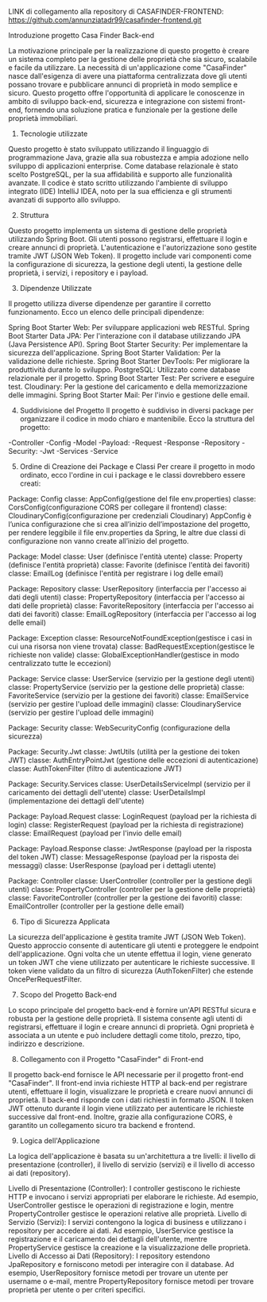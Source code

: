 LINK di collegamento alla repository di CASAFINDER-FRONTEND: https://github.com/annunziatadr99/casafinder-frontend.git

Introduzione progetto Casa Finder Back-end

La motivazione principale per la realizzazione di questo progetto è creare un sistema completo per la gestione delle proprietà che sia sicuro, 
scalabile e facile da utilizzare. La necessità di un'applicazione come "CasaFinder" nasce dall'esigenza di avere una piattaforma centralizzata dove gli utenti 
possano trovare e pubblicare annunci di proprietà in modo semplice e sicuro. Questo progetto offre l'opportunità di applicare le conoscenze 
in ambito di sviluppo back-end, sicurezza e integrazione con sistemi front-end, fornendo una soluzione pratica e funzionale per la gestione delle proprietà immobiliari.

1. Tecnologie utilizzate
   
Questo progetto è stato sviluppato utilizzando il linguaggio di programmazione Java, grazie alla sua robustezza e ampia adozione nello sviluppo
di applicazioni enterprise. Come database relazionale è stato scelto PostgreSQL, per la sua affidabilità e supporto alle funzionalità avanzate. 
Il codice è stato scritto utilizzando l'ambiente di sviluppo integrato (IDE) IntelliJ IDEA, noto per la sua efficienza e gli strumenti avanzati di supporto allo sviluppo.

2. Struttura
   
Questo progetto implementa un sistema di gestione delle proprietà utilizzando Spring Boot. Gli utenti possono registrarsi, 
effettuare il login e creare annunci di proprietà. L'autenticazione e l'autorizzazione sono gestite tramite JWT (JSON Web Token). 
Il progetto include vari componenti come la configurazione di sicurezza, la gestione degli utenti, la gestione delle proprietà, i servizi, i repository e i payload.

3. Dipendenze Utilizzate
   
Il progetto utilizza diverse dipendenze per garantire il corretto funzionamento. Ecco un elenco delle principali dipendenze:

Spring Boot Starter Web: Per sviluppare applicazioni web RESTful.
Spring Boot Starter Data JPA: Per l'interazione con il database utilizzando JPA (Java Persistence API).
Spring Boot Starter Security: Per implementare la sicurezza dell'applicazione.
Spring Boot Starter Validation: Per la validazione delle richieste.
Spring Boot Starter DevTools: Per migliorare la produttività durante lo sviluppo.
PostgreSQL: Utilizzato come database relazionale per il progetto.
Spring Boot Starter Test: Per scrivere e eseguire test.
Cloudinary: Per la gestione del caricamento e della memorizzazione delle immagini.
Spring Boot Starter Mail: Per l'invio e gestione delle email.

4. Suddivisione del Progetto
Il progetto è suddiviso in diversi package per organizzare il codice in modo chiaro e mantenibile. Ecco la struttura del progetto:

-Controller
-Config
-Model
-Payload:
        -Request
        -Response
-Repository
-Security:
         -Jwt
         -Services
-Service

5. Ordine di Creazione dei Package e Classi
Per creare il progetto in modo ordinato, ecco l'ordine in cui i package e le classi dovrebbero essere creati:

Package: Config
classe: AppConfig(gestione del file env.properties) 
classe: CorsConfig(configurazione CORS per collegare il frontend)
classe: CloudinaryConfig(configurazione per credenziali Cloudinary)
AppConfig è l’unica configurazione che si crea all’inizio dell’impostazione del progetto, per rendere leggibile il file env.properties da Spring,
le altre due classi di configurazione non vanno create all’inizio del progetto.

Package: Model
classe: User (definisce l'entità utente)
classe: Property (definisce l'entità proprietà)
classe: Favorite (definisce l'entità dei favoriti)
classe: EmailLog (definisce l'entità per registrare i log delle email)

Package: Repository
classe: UserRepository (interfaccia per l'accesso ai dati degli utenti)
classe: PropertyRepository (interfaccia per l'accesso ai dati delle proprietà)
classe: FavoriteRepository (interfaccia per l'accesso ai dati dei favoriti)
classe: EmailLogRepository (interfaccia per l'accesso ai log delle email)

Package: Exception
classe: ResourceNotFoundException(gestisce i casi in cui una risorsa non viene trovata)
classe: BadRequestException(gestisce le richieste non valide)
classe: GlobalExceptionHandler(gestisce in modo centralizzato tutte le eccezioni)

Package: Service
classe: UserService (servizio per la gestione degli utenti)
classe: PropertyService (servizio per la gestione delle proprietà)
classe: FavoriteService (servizio per la gestione dei favoriti)
classe: EmailService (servizio per gestire l'upload delle immagini)
classe: CloudinaryService (servizio per gestire l'upload delle immagini)

Package: Security
classe: WebSecurityConfig (configurazione della sicurezza)

Package: Security.Jwt
classe: JwtUtils (utilità per la gestione dei token JWT)
classe: AuthEntryPointJwt (gestione delle eccezioni di autenticazione)
classe: AuthTokenFilter (filtro di autenticazione JWT)

Package: Security.Services
classe: UserDetailsServiceImpl (servizio per il caricamento dei dettagli dell'utente)
classe: UserDetailsImpl (implementazione dei dettagli dell'utente)

Package: Payload.Request
classe: LoginRequest (payload per la richiesta di login)
classe: RegisterRequest (payload per la richiesta di registrazione)
classe: EmailRequest (payload per l'invio delle email)

Package: Payload.Response
classe: JwtResponse (payload per la risposta del token JWT)
classe: MessageResponse (payload per la risposta dei messaggi)
classe: UserResponse (payload per i dettagli utente)

Package: Controller
classe: UserController (controller per la gestione degli utenti)
classe: PropertyController (controller per la gestione delle proprietà)
classe: FavoriteController (controller per la gestione dei favoriti)
classe: EmailController (controller per la gestione delle email)
    
6. Tipo di Sicurezza Applicata
   
La sicurezza dell'applicazione è gestita tramite JWT (JSON Web Token). Questo approccio consente di autenticare gli utenti e proteggere le endpoint dell'applicazione. 
Ogni volta che un utente effettua il login, viene generato un token JWT che viene utilizzato per autenticare le richieste successive. 
Il token viene validato da un filtro di sicurezza (AuthTokenFilter) che estende OncePerRequestFilter.

7. Scopo del Progetto Back-end
   
Lo scopo principale del progetto back-end è fornire un'API RESTful sicura e robusta per la gestione delle proprietà. Il sistema consente agli utenti di registrarsi,
effettuare il login e creare annunci di proprietà. Ogni proprietà è associata a un utente e può includere dettagli come titolo, prezzo, tipo, indirizzo e descrizione.

8. Collegamento con il Progetto "CasaFinder" di Front-end

Il progetto back-end fornisce le API necessarie per il progetto front-end "CasaFinder". Il front-end invia richieste HTTP al back-end per registrare utenti, 
effettuare il login, visualizzare le proprietà e creare nuovi annunci di proprietà. Il back-end risponde con i dati richiesti in formato JSON. 
Il token JWT ottenuto durante il login viene utilizzato per autenticare le richieste successive dal front-end. Inoltre, 
grazie alla configurazione CORS, è garantito un collegamento sicuro tra backend e frontend.

9. Logica dell'Applicazione
    
La logica dell'applicazione è basata su un'architettura a tre livelli: il livello di presentazione (controller), 
il livello di servizio (servizi) e il livello di accesso ai dati (repository).

Livello di Presentazione (Controller): I controller gestiscono le richieste HTTP e invocano i servizi appropriati per elaborare le richieste. 
Ad esempio, UserController gestisce le operazioni di registrazione e login, mentre PropertyController gestisce le operazioni relative alle proprietà.
Livello di Servizio (Servizi): I servizi contengono la logica di business e utilizzano i repository per accedere ai dati.
Ad esempio, UserService gestisce la registrazione e il caricamento dei dettagli dell'utente, mentre PropertyService gestisce la creazione e la visualizzazione delle proprietà.
Livello di Accesso ai Dati (Repository): I repository estendono JpaRepository e forniscono metodi per interagire con il database.
Ad esempio, UserRepository fornisce metodi per trovare un utente per username o e-mail, mentre PropertyRepository fornisce metodi per trovare proprietà per utente o per criteri specifici.


